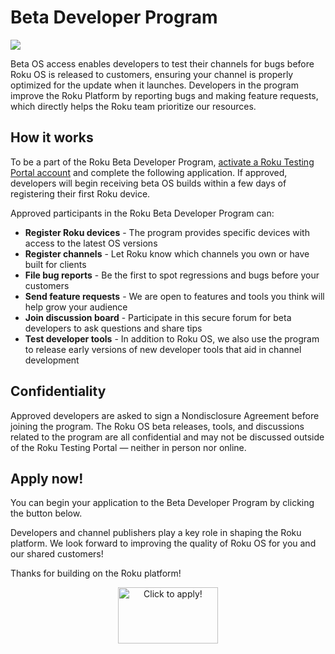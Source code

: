 # Beta Developer Program

![](https://roku-developer-home-ghost-staging.s3.amazonaws.com/2016/Sep/YmV0YV9kZXZlbG9wZXJfcHJvZ3JhbV8xMDI0eDI0OC0xNDc0NTc2MDA3NDgz.png)

Beta OS access enables developers to test their channels for bugs before Roku OS is released to customers, ensuring your channel is properly optimized for the update when it launches. Developers in the program improve the Roku Platform by reporting bugs and making feature requests, which directly helps the Roku team prioritize our resources.

## How it works

To be a part of the Roku Beta Developer Program, [activate a Roku Testing Portal account](https://go.roku.com/dev-beta) and complete the following application. If approved, developers will begin receiving beta OS builds within a few days of registering their first Roku device.

Approved participants in the Roku Beta Developer Program can:

* **Register Roku devices** - The program provides specific devices with access to the latest OS versions
* **Register channels** - Let Roku know which channels you own or have built for clients
* **File bug reports** - Be the first to spot regressions and bugs before your customers
* **Send feature requests** - We are open to features and tools you think will help grow your audience
* **Join discussion board** - Participate in this secure forum for beta developers to ask questions and share tips
* **Test developer tools** - In addition to Roku OS, we also use the program to release early versions of new developer tools that aid in channel development

## Confidentiality

Approved developers are asked to sign a Nondisclosure Agreement before joining the program. The Roku OS beta releases, tools, and discussions related to the program are all confidential and may not be discussed outside of the Roku Testing Portal — neither in person nor online.

## Apply now!

You can begin your application to the Beta Developer Program by clicking the button below.

Developers and channel publishers play a key role in shaping the Roku platform. We look forward to improving the quality of Roku OS for you and our shared customers!

Thanks for building on the Roku platform!

<p align="center"><a href="https://go.roku.com/dev-beta" target="_blank"><img class="aligncenter wp-image-1535 size-full" src="https://roku-developer-home-ghost-staging.s3.amazonaws.com/2016/Sep/QXBwbHlfTm93X2J1dHRvbl8xLTE0NzQ1NzY0MzE3NTU=.png" alt="Click to apply!" width="160" height="90"></a></p>
